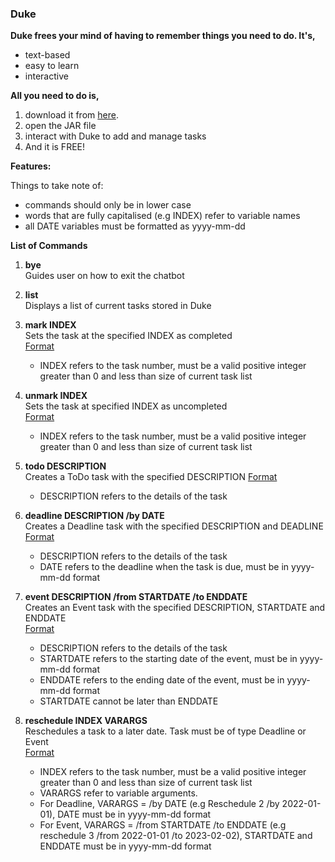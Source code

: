 ### Duke

**Duke frees your mind of having to remember things you need to do. It's,**

- text-based
- easy to learn
- interactive

**All you need to do is,**

1. download it from [here](https://nus-cs2103-ay2223s2.github.io/website/schedule/week4/project.html](https://github.com/Nicklelodeon/ip)).
2. open the JAR file 
3. interact with Duke to add and manage tasks
4. And it is FREE!

**Features:**

Things to take note of: 
- commands should only be in lower case
- words that are fully capitalised (e.g INDEX) refer to variable names
- all DATE variables must be formatted as yyyy-mm-dd

**List of Commands** <br>
1. **bye** <br>
Guides user on how to exit the chatbot

2. **list** <br>
Displays a list of current tasks stored in Duke

3. **mark INDEX** <br>
Sets the task at the specified INDEX as completed <br>
<ins>Format</ins>
    - INDEX refers to the task number, must be a valid positive integer greater than 0 and less than size of current task list

4. **unmark INDEX** <br>
Sets the task at specified INDEX as uncompleted <br>
<ins>Format</ins>
    - INDEX refers to the task number, must be a valid positive integer greater than 0 and less than size of current task list

5. **todo DESCRIPTION** <br>
Creates a ToDo task with the specified DESCRIPTION
<ins>Format</ins>
    - DESCRIPTION refers to the details of the task

6. **deadline DESCRIPTION /by DATE** <br>
Creates a Deadline task with the specified DESCRIPTION and DEADLINE <br>
<ins>Format</ins>
    - DESCRIPTION refers to the details of the task
    - DATE refers to the deadline when the task is due, must be in yyyy-mm-dd format

7. **event DESCRIPTION /from STARTDATE /to ENDDATE** <br>
Creates an Event task with the specified DESCRIPTION, STARTDATE and ENDDATE <br>
<ins>Format</ins>
    - DESCRIPTION refers to the details of the task
    - STARTDATE refers to the starting date of the event, must be in yyyy-mm-dd format
    - ENDDATE refers to the ending date of the event, must be in yyyy-mm-dd format
    - STARTDATE cannot be later than ENDDATE
    
8. **reschedule INDEX VARARGS** <br>
Reschedules a task to a later date. Task must be of type Deadline or Event <br>
<ins>Format</ins>
    - INDEX refers to the task number, must be a valid positive integer greater than 0 and less than size of current task list
    - VARARGS refer to variable arguments. 
    - For Deadline, VARARGS = /by DATE (e.g Reschedule 2 /by 2022-01-01), DATE must be in yyyy-mm-dd format
    - For Event, VARARGS = /from STARTDATE /to ENDDATE (e.g reschedule 3 /from 2022-01-01 /to 2023-02-02), STARTDATE and ENDDATE must be in yyyy-mm-dd format
